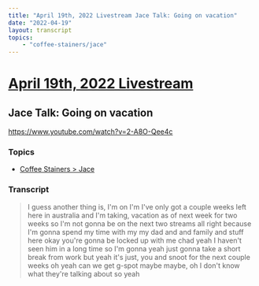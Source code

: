 ```yaml
---
title: "April 19th, 2022 Livestream Jace Talk: Going on vacation"
date: "2022-04-19"
layout: transcript
topics:
    - "coffee-stainers/jace"
---
```

# [April 19th, 2022 Livestream](../2022-04-19.md)
## Jace Talk: Going on vacation
https://www.youtube.com/watch?v=2-A8O-Qee4c

### Topics
* [Coffee Stainers > Jace](../topics/coffee-stainers/jace.md)

### Transcript

> I guess another thing is, I'm on I'm I've only got a couple weeks left here in australia and I'm taking, vacation as of next week for two weeks so I'm not gonna be on the next two streams all right because I'm gonna spend my time with my my dad and and family and stuff here okay you're gonna be locked up with me chad yeah I haven't seen him in a long time so I'm gonna yeah just gonna take a short break from work but yeah it's just, you and snoot for the next couple weeks oh yeah can we get g-spot maybe maybe, oh I don't know what they're talking about so yeah
